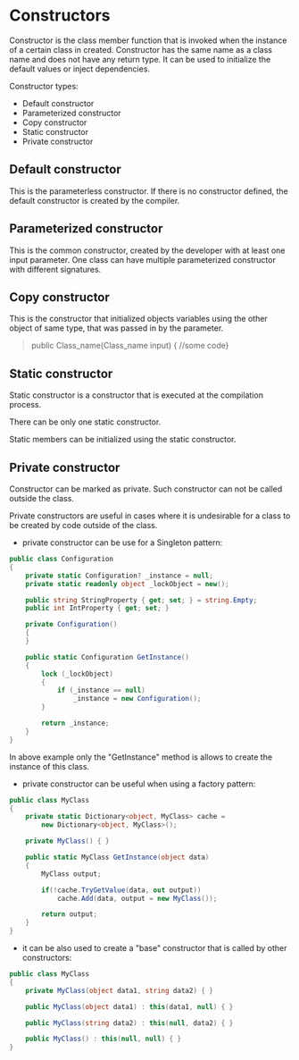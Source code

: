 # Constructors

Constructor is the class member function that is invoked when the instance of a certain class in created. 
Constructor has the same name as a class name and does not have any return type.
It can be used to initialize the default values or inject dependencies. 

Constructor types:
- Default constructor
- Parameterized constructor
- Copy constructor
- Static constructor
- Private constructor
  
## Default constructor

This is the parameterless constructor. If there is no constructor defined, the default constructor is created by the compiler. 

## Parameterized constructor

This is the common constructor, created by the developer with at least one input parameter. One class can have multiple parameterized constructor with different signatures.

## Copy constructor

This is the constructor that initialized objects variables using the other object of same type, that was passed in by the parameter. 

> public Class_name(Class_name input) { //some code}

## Static constructor

Static constructor is a constructor that is executed at the compilation process.

There can be only one static constructor.

Static members can be initialized using the static constructor.

## Private constructor

Constructor can be marked as private. Such constructor can not be called outside the class. 

Private constructors are useful in cases where it is undesirable for a class to be created by code outside of the class.

- private constructor can be use for a Singleton pattern:

```csharp
public class Configuration
{
	private static Configuration? _instance = null;
	private static readonly object _lockObject = new();

	public string StringProperty { get; set; } = string.Empty;
	public int IntProperty { get; set; }

	private Configuration()
	{
	}

	public static Configuration GetInstance()
	{
		lock (_lockObject)
		{
			if (_instance == null)
				_instance = new Configuration();
		}

		return _instance;
	}
}
```

In above example only the "GetInstance" method is allows to create the instance of this class.

- private constructor can be useful when using a factory pattern:

```csharp
public class MyClass
{ 
    private static Dictionary<object, MyClass> cache = 
        new Dictionary<object, MyClass>();

    private MyClass() { }

    public static MyClass GetInstance(object data)
    {
        MyClass output;

        if(!cache.TryGetValue(data, out output)) 
            cache.Add(data, output = new MyClass());

        return output;           
    }
}
```

- it can be also used to create a "base" constructor that is called by other constructors:

```csharp
public class MyClass
{
    private MyClass(object data1, string data2) { }

    public MyClass(object data1) : this(data1, null) { }

    public MyClass(string data2) : this(null, data2) { }

    public MyClass() : this(null, null) { }
}
```